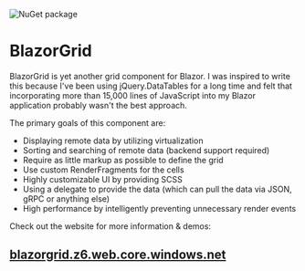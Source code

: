 ![NuGet package](https://img.shields.io/nuget/vpre/Akinzekeel.BlazorGrid)

# BlazorGrid
BlazorGrid is yet another grid component for Blazor. I was inspired to write this because I've been using jQuery.DataTables for a long time and felt that incorporating more than 15,000 lines of JavaScript into my Blazor application probably wasn't the best approach. 

The primary goals of this component are:
- Displaying remote data by utilizing virtualization
- Sorting and searching of remote data (backend support required)
- Require as little markup as possible to define the grid
- Use custom RenderFragments for the cells
- Highly customizable UI by providing SCSS
- Using a delegate to provide the data (which can pull the data via JSON, gRPC or anything else)
- High performance by intelligently preventing unnecessary render events

Check out the website for more information & demos:
## [blazorgrid.z6.web.core.windows.net](https://blazorgrid.z6.web.core.windows.net/)
